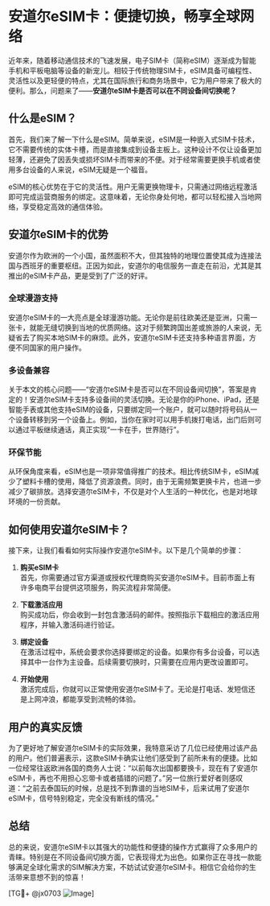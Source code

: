 # 安道尔eSIM卡：便捷切换，畅享全球网络

近年来，随着移动通信技术的飞速发展，电子SIM卡（简称eSIM）逐渐成为智能手机和平板电脑等设备的新宠儿。相较于传统物理SIM卡，eSIM具备可编程性、灵活性以及更轻便的特点，尤其在国际旅行和商务场景中，它为用户带来了极大的便利。那么，问题来了——**安道尔eSIM卡是否可以在不同设备间切换呢？**

## 什么是eSIM？

首先，我们来了解一下什么是eSIM。简单来说，eSIM是一种嵌入式SIM卡技术，它不需要传统的实体卡槽，而是直接集成到设备主板上。这种设计不仅让设备更加轻薄，还避免了因丢失或损坏SIM卡而带来的不便。对于经常需要更换手机或者使用多台设备的人来说，eSIM无疑是一个福音。

eSIM的核心优势在于它的灵活性。用户无需更换物理卡，只需通过网络远程激活即可完成运营商服务的绑定。这意味着，无论你身处何地，都可以轻松接入当地网络，享受稳定高效的通信体验。

## 安道尔eSIM卡的优势

安道尔作为欧洲的一个小国，虽然面积不大，但其独特的地理位置使其成为连接法国与西班牙的重要枢纽。正因为如此，安道尔的电信服务一直走在前沿，尤其是其推出的eSIM卡产品，更是受到了广泛的好评。

### 全球漫游支持
安道尔eSIM卡的一大亮点是全球漫游功能。无论你是前往欧美还是亚洲，只需一张卡，就能无缝切换到当地的优质网络。这对于频繁跨国出差或旅游的人来说，无疑省去了购买本地SIM卡的麻烦。此外，安道尔eSIM卡还支持多种语言界面，方便不同国家的用户操作。

### 多设备兼容
关于本文的核心问题——“安道尔eSIM卡是否可以在不同设备间切换”，答案是肯定的！安道尔eSIM卡支持多设备间的灵活切换。无论是你的iPhone、iPad，还是智能手表或其他支持eSIM的设备，只要绑定同一个账户，就可以随时将号码从一个设备转移到另一个设备上。例如，当你在家时可以用手机拨打电话，出门后则可以通过平板继续通话，真正实现“一卡在手，世界随行”。

### 环保节能
从环保角度来看，eSIM也是一项非常值得推广的技术。相比传统SIM卡，eSIM减少了塑料卡槽的使用，降低了资源浪费。同时，由于无需频繁更换卡片，也进一步减少了碳排放。选择安道尔eSIM卡，不仅是对个人生活的一种优化，也是对地球环境的一份贡献。

## 如何使用安道尔eSIM卡？

接下来，让我们看看如何实际操作安道尔eSIM卡。以下是几个简单的步骤：

1. **购买eSIM卡**  
   首先，你需要通过官方渠道或授权代理商购买安道尔eSIM卡。目前市面上有许多电商平台提供这项服务，购买流程非常简便。

2. **下载激活应用**  
   购买成功后，你会收到一封包含激活码的邮件。按照指示下载相应的激活应用程序，并输入激活码进行验证。

3. **绑定设备**  
   在激活过程中，系统会要求你选择要绑定的设备。如果你有多台设备，可以选择其中一台作为主设备。后续需要切换时，只需要在应用内更改设置即可。

4. **开始使用**  
   激活完成后，你就可以正常使用安道尔eSIM卡了。无论是打电话、发短信还是上网冲浪，都能享受到流畅的体验。

## 用户的真实反馈

为了更好地了解安道尔eSIM卡的实际效果，我特意采访了几位已经使用过该产品的用户。他们普遍表示，这款eSIM卡确实让他们感受到了前所未有的便捷。比如一位经常往返欧洲各国的商务人士说：“以前每次出国都要换卡，现在有了安道尔eSIM卡，再也不用担心忘带卡或者插错的问题了。”另一位旅行爱好者则感叹道：“之前去泰国玩的时候，总是找不到靠谱的当地SIM卡，后来试用了安道尔eSIM卡，信号特别稳定，完全没有断线的情况。”

## 总结

总的来说，安道尔eSIM卡以其强大的功能性和便捷的操作方式赢得了众多用户的青睐。特别是在不同设备间切换方面，它表现得尤为出色。如果你正在寻找一款能够满足全球化需求的SIM解决方案，不妨试试安道尔eSIM卡。相信它会给你的生活带来意想不到的惊喜！

[TG💪+ @jx0703 ![Image](https://github.com/user-attachments/assets/dbca1d08-cadb-493c-b0ec-ad6f7a83f270)]